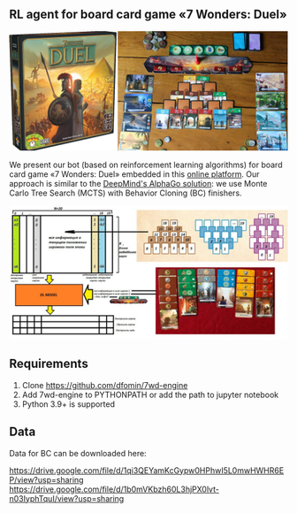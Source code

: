 ## RL agent for board card game «7 Wonders: Duel»

![](demo/7wd_1.png)

We present our bot (based on reinforcement learning algorithms) for board card game «7 Wonders: Duel» embedded in this [online platform](https://7wd.io/welcome).
Our approach is similar to the [DeepMind's AlphaGo solution](https://www.deepmind.com/publications/mastering-the-game-of-go-with-deep-neural-networks-tree-search):
we use Monte Carlo Tree Search (MCTS) with Behavior Cloning (BC) finishers.

![](demo/7wd_2.png)

## Requirements

1. Clone https://github.com/dfomin/7wd-engine
2. Add 7wd-engine to PYTHONPATH or add the path to jupyter notebook
3. Python 3.9+ is supported

## Data

Data for BC can be downloaded here:

https://drive.google.com/file/d/1qi3QEYamKcGypw0HPhwI5L0mwHWHR6EP/view?usp=sharing
https://drive.google.com/file/d/1b0mVKbzh60L3hjPX0lvt-n03IyphTquI/view?usp=sharing
